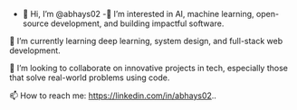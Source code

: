 - 👋 Hi, I’m @abhays02
-👀 I’m interested in AI, machine learning, open-source development, and building impactful software.

🌱 I’m currently learning deep learning, system design, and full-stack web development.

💞️ I’m looking to collaborate on innovative projects in tech, especially those that solve real-world problems using code.

📫 How to reach me: https://linkedin.com/in/abhays02..

<!---
abhays02/abhays02 is a ✨ special ✨ repository because its `README.md` (this file) appears on your GitHub profile.
You can click the Preview link to take a look at your changes.
--->
